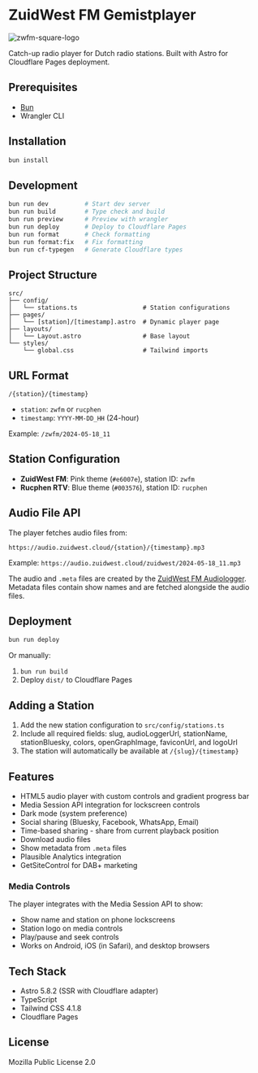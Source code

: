 # ZuidWest FM Gemistplayer

![zwfm-square-logo](https://github.com/user-attachments/assets/9af614be-7f44-410b-844c-4bcbbac3dd99)

Catch-up radio player for Dutch radio stations. Built with Astro for Cloudflare Pages deployment.

## Prerequisites

- [Bun](https://bun.sh/)
- Wrangler CLI

## Installation

```bash
bun install
```

## Development

```bash
bun run dev          # Start dev server
bun run build        # Type check and build
bun run preview      # Preview with wrangler
bun run deploy       # Deploy to Cloudflare Pages
bun run format       # Check formatting
bun run format:fix   # Fix formatting
bun run cf-typegen   # Generate Cloudflare types
```

## Project Structure

```
src/
├── config/
│   └── stations.ts                  # Station configurations
├── pages/
│   └── [station]/[timestamp].astro  # Dynamic player page
├── layouts/
│   └── Layout.astro                 # Base layout
└── styles/
    └── global.css                   # Tailwind imports
```

## URL Format

```
/{station}/{timestamp}
```

- `station`: `zwfm` or `rucphen`
- `timestamp`: `YYYY-MM-DD_HH` (24-hour)

Example: `/zwfm/2024-05-18_11`

## Station Configuration

- **ZuidWest FM**: Pink theme (`#e6007e`), station ID: `zwfm`
- **Rucphen RTV**: Blue theme (`#003576`), station ID: `rucphen`

## Audio File API

The player fetches audio files from:

```
https://audio.zuidwest.cloud/{station}/{timestamp}.mp3
```

Example: `https://audio.zuidwest.cloud/zuidwest/2024-05-18_11.mp3`

The audio and `.meta` files are created by the [ZuidWest FM Audiologger](https://github.com/oszuidwest/zwfm-audiologger). Metadata files contain show names and are fetched alongside the audio files.

## Deployment

```bash
bun run deploy
```

Or manually:

1. `bun run build`
2. Deploy `dist/` to Cloudflare Pages

## Adding a Station

1. Add the new station configuration to `src/config/stations.ts`
2. Include all required fields: slug, audioLoggerUrl, stationName, stationBluesky, colors, openGraphImage, faviconUrl, and logoUrl
3. The station will automatically be available at `/{slug}/{timestamp}`

## Features

- HTML5 audio player with custom controls and gradient progress bar
- Media Session API integration for lockscreen controls
- Dark mode (system preference)
- Social sharing (Bluesky, Facebook, WhatsApp, Email)
- Time-based sharing - share from current playback position
- Download audio files
- Show metadata from `.meta` files
- Plausible Analytics integration
- GetSiteControl for DAB+ marketing

### Media Controls

The player integrates with the Media Session API to show:

- Show name and station on phone lockscreens
- Station logo on media controls
- Play/pause and seek controls
- Works on Android, iOS (in Safari), and desktop browsers

## Tech Stack

- Astro 5.8.2 (SSR with Cloudflare adapter)
- TypeScript
- Tailwind CSS 4.1.8
- Cloudflare Pages

## License

Mozilla Public License 2.0
